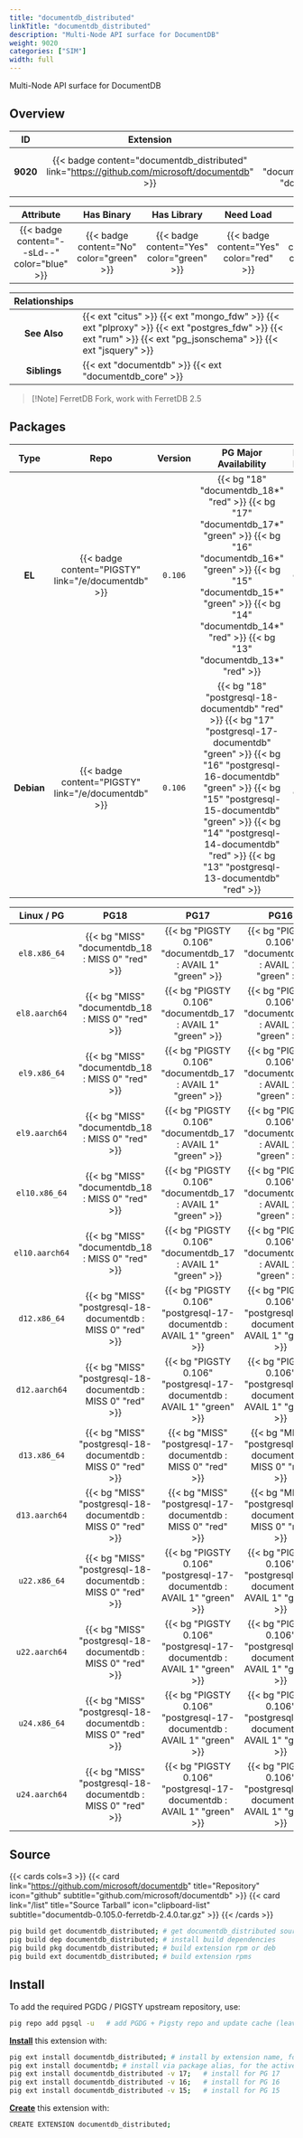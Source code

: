 ```yaml
---
title: "documentdb_distributed"
linkTitle: "documentdb_distributed"
description: "Multi-Node API surface for DocumentDB"
weight: 9020
categories: ["SIM"]
width: full
---
```


Multi-Node API surface for DocumentDB


## Overview

|    ID    | Extension |  Package   | Version |        Category        |           License            |       Language       |
|:--------:|:---------:|:----------:|:-------:|:----------------------:|:----------------------------:|:--------------------:|
| **9020** | {{< badge content="documentdb_distributed" link="https://github.com/microsoft/documentdb" >}} | {{< ext "documentdb_distributed" "documentdb" >}} | `0.106` | {{< category "SIM" >}} | {{< license "MIT" >}} | {{< language "C" >}} |


|  Attribute | Has Binary | Has Library | Need Load | Has DDL | Relocatable | Trusted |
|:----------:|:----------:|:-----------:|:---------:|:-------:|:-----------:|:-------:|
| {{< badge content="--sLd--" color="blue" >}} | {{< badge content="No" color="green" >}} | {{< badge content="Yes" color="green" >}} | {{< badge content="Yes" color="red" >}} | {{< badge content="Yes" color="green" >}} | {{< badge content="no" color="red" >}} | {{< badge content="no" color="red" >}} |


| **Relationships** |   |
|:-----------------:|:----|
|   **See Also**    | {{< ext "citus" >}} {{< ext "mongo_fdw" >}} {{< ext "plproxy" >}} {{< ext "postgres_fdw" >}} {{< ext "rum" >}} {{< ext "pg_jsonschema" >}} {{< ext "jsquery" >}} |
|    **Siblings**   | {{< ext "documentdb" >}} {{< ext "documentdb_core" >}} |

> [!Note] FerretDB Fork, work with FerretDB 2.5


## Packages

| Type | Repo | Version | PG Major Availability | Package Pattern | Dependencies |
|:----:|:----:|:-------:|:---------------------:|:----------------|:------------:|
| **EL** | {{< badge content="PIGSTY" link="/e/documentdb" >}} | `0.106` | {{< bg "18" "documentdb_18*" "red" >}} {{< bg "17" "documentdb_17*" "green" >}} {{< bg "16" "documentdb_16*" "green" >}} {{< bg "15" "documentdb_15*" "green" >}} {{< bg "14" "documentdb_14*" "red" >}} {{< bg "13" "documentdb_13*" "red" >}} | `documentdb_$v*` | `postgresql$v-contrib`, `pg_cron_$v`, `pgvector_$v`, `rum_$v` |
| **Debian** | {{< badge content="PIGSTY" link="/e/documentdb" >}} | `0.106` | {{< bg "18" "postgresql-18-documentdb" "red" >}} {{< bg "17" "postgresql-17-documentdb" "green" >}} {{< bg "16" "postgresql-16-documentdb" "green" >}} {{< bg "15" "postgresql-15-documentdb" "green" >}} {{< bg "14" "postgresql-14-documentdb" "red" >}} {{< bg "13" "postgresql-13-documentdb" "red" >}} | `postgresql-$v-documentdb` | `postgresql-$v-cron`, `postgresql-$v-pgvector`, `postgresql-$v-rum` |


| **Linux** / **PG** |                  **PG18**                   |                  **PG17**                   |                  **PG16**                   |                  **PG15**                   |                  **PG14**                   |                  **PG13**                   |
|:------------------:|:-------------------------------------------:|:-------------------------------------------:|:-------------------------------------------:|:-------------------------------------------:|:-------------------------------------------:|:-------------------------------------------:|
|    `el8.x86_64`    |      {{< bg "MISS" "documentdb_18 : MISS 0" "red" >}}      | {{< bg "PIGSTY 0.106" "documentdb_17 : AVAIL 1" "green" >}} | {{< bg "PIGSTY 0.106" "documentdb_16 : AVAIL 1" "green" >}} | {{< bg "PIGSTY 0.106" "documentdb_15 : AVAIL 1" "green" >}} |      {{< bg "MISS" "documentdb_14 : MISS 0" "red" >}}      |      {{< bg "MISS" "documentdb_13 : MISS 0" "red" >}}      |
|    `el8.aarch64`    |      {{< bg "MISS" "documentdb_18 : MISS 0" "red" >}}      | {{< bg "PIGSTY 0.106" "documentdb_17 : AVAIL 1" "green" >}} | {{< bg "PIGSTY 0.106" "documentdb_16 : AVAIL 1" "green" >}} | {{< bg "PIGSTY 0.106" "documentdb_15 : AVAIL 1" "green" >}} |      {{< bg "MISS" "documentdb_14 : MISS 0" "red" >}}      |      {{< bg "MISS" "documentdb_13 : MISS 0" "red" >}}      |
|    `el9.x86_64`    |      {{< bg "MISS" "documentdb_18 : MISS 0" "red" >}}      | {{< bg "PIGSTY 0.106" "documentdb_17 : AVAIL 1" "green" >}} | {{< bg "PIGSTY 0.106" "documentdb_16 : AVAIL 1" "green" >}} | {{< bg "PIGSTY 0.106" "documentdb_15 : AVAIL 1" "green" >}} |      {{< bg "MISS" "documentdb_14 : MISS 0" "red" >}}      |      {{< bg "MISS" "documentdb_13 : MISS 0" "red" >}}      |
|    `el9.aarch64`    |      {{< bg "MISS" "documentdb_18 : MISS 0" "red" >}}      | {{< bg "PIGSTY 0.106" "documentdb_17 : AVAIL 1" "green" >}} | {{< bg "PIGSTY 0.106" "documentdb_16 : AVAIL 1" "green" >}} | {{< bg "PIGSTY 0.106" "documentdb_15 : AVAIL 1" "green" >}} |      {{< bg "MISS" "documentdb_14 : MISS 0" "red" >}}      |      {{< bg "MISS" "documentdb_13 : MISS 0" "red" >}}      |
|    `el10.x86_64`    |      {{< bg "MISS" "documentdb_18 : MISS 0" "red" >}}      | {{< bg "PIGSTY 0.106" "documentdb_17 : AVAIL 1" "green" >}} | {{< bg "PIGSTY 0.106" "documentdb_16 : AVAIL 1" "green" >}} | {{< bg "PIGSTY 0.106" "documentdb_15 : AVAIL 1" "green" >}} |      {{< bg "MISS" "documentdb_14 : MISS 0" "red" >}}      |      {{< bg "MISS" "documentdb_13 : MISS 0" "red" >}}      |
|    `el10.aarch64`    |      {{< bg "MISS" "documentdb_18 : MISS 0" "red" >}}      | {{< bg "PIGSTY 0.106" "documentdb_17 : AVAIL 1" "green" >}} | {{< bg "PIGSTY 0.106" "documentdb_16 : AVAIL 1" "green" >}} | {{< bg "PIGSTY 0.106" "documentdb_15 : AVAIL 1" "green" >}} |      {{< bg "MISS" "documentdb_14 : MISS 0" "red" >}}      |      {{< bg "MISS" "documentdb_13 : MISS 0" "red" >}}      |
|    `d12.x86_64`    |      {{< bg "MISS" "postgresql-18-documentdb : MISS 0" "red" >}}      | {{< bg "PIGSTY 0.106" "postgresql-17-documentdb : AVAIL 1" "green" >}} | {{< bg "PIGSTY 0.106" "postgresql-16-documentdb : AVAIL 1" "green" >}} | {{< bg "PIGSTY 0.106" "postgresql-15-documentdb : AVAIL 1" "green" >}} |      {{< bg "MISS" "postgresql-14-documentdb : MISS 0" "red" >}}      |      {{< bg "MISS" "postgresql-13-documentdb : MISS 0" "red" >}}      |
|    `d12.aarch64`    |      {{< bg "MISS" "postgresql-18-documentdb : MISS 0" "red" >}}      | {{< bg "PIGSTY 0.106" "postgresql-17-documentdb : AVAIL 1" "green" >}} | {{< bg "PIGSTY 0.106" "postgresql-16-documentdb : AVAIL 1" "green" >}} | {{< bg "PIGSTY 0.106" "postgresql-15-documentdb : AVAIL 1" "green" >}} |      {{< bg "MISS" "postgresql-14-documentdb : MISS 0" "red" >}}      |      {{< bg "MISS" "postgresql-13-documentdb : MISS 0" "red" >}}      |
|    `d13.x86_64`    |      {{< bg "MISS" "postgresql-18-documentdb : MISS 0" "red" >}}      |      {{< bg "MISS" "postgresql-17-documentdb : MISS 0" "red" >}}      |      {{< bg "MISS" "postgresql-16-documentdb : MISS 0" "red" >}}      |      {{< bg "MISS" "postgresql-15-documentdb : MISS 0" "red" >}}      |      {{< bg "MISS" "postgresql-14-documentdb : MISS 0" "red" >}}      |      {{< bg "MISS" "postgresql-13-documentdb : MISS 0" "red" >}}      |
|    `d13.aarch64`    |      {{< bg "MISS" "postgresql-18-documentdb : MISS 0" "red" >}}      |      {{< bg "MISS" "postgresql-17-documentdb : MISS 0" "red" >}}      |      {{< bg "MISS" "postgresql-16-documentdb : MISS 0" "red" >}}      |      {{< bg "MISS" "postgresql-15-documentdb : MISS 0" "red" >}}      |      {{< bg "MISS" "postgresql-14-documentdb : MISS 0" "red" >}}      |      {{< bg "MISS" "postgresql-13-documentdb : MISS 0" "red" >}}      |
|    `u22.x86_64`    |      {{< bg "MISS" "postgresql-18-documentdb : MISS 0" "red" >}}      | {{< bg "PIGSTY 0.106" "postgresql-17-documentdb : AVAIL 1" "green" >}} | {{< bg "PIGSTY 0.106" "postgresql-16-documentdb : AVAIL 1" "green" >}} | {{< bg "PIGSTY 0.106" "postgresql-15-documentdb : AVAIL 1" "green" >}} |      {{< bg "MISS" "postgresql-14-documentdb : MISS 0" "red" >}}      |      {{< bg "MISS" "postgresql-13-documentdb : MISS 0" "red" >}}      |
|    `u22.aarch64`    |      {{< bg "MISS" "postgresql-18-documentdb : MISS 0" "red" >}}      | {{< bg "PIGSTY 0.106" "postgresql-17-documentdb : AVAIL 1" "green" >}} | {{< bg "PIGSTY 0.106" "postgresql-16-documentdb : AVAIL 1" "green" >}} | {{< bg "PIGSTY 0.106" "postgresql-15-documentdb : AVAIL 1" "green" >}} |      {{< bg "MISS" "postgresql-14-documentdb : MISS 0" "red" >}}      |      {{< bg "MISS" "postgresql-13-documentdb : MISS 0" "red" >}}      |
|    `u24.x86_64`    |      {{< bg "MISS" "postgresql-18-documentdb : MISS 0" "red" >}}      | {{< bg "PIGSTY 0.106" "postgresql-17-documentdb : AVAIL 1" "green" >}} | {{< bg "PIGSTY 0.106" "postgresql-16-documentdb : AVAIL 1" "green" >}} | {{< bg "PIGSTY 0.106" "postgresql-15-documentdb : AVAIL 1" "green" >}} |      {{< bg "MISS" "postgresql-14-documentdb : MISS 0" "red" >}}      |      {{< bg "MISS" "postgresql-13-documentdb : MISS 0" "red" >}}      |
|    `u24.aarch64`    |      {{< bg "MISS" "postgresql-18-documentdb : MISS 0" "red" >}}      | {{< bg "PIGSTY 0.106" "postgresql-17-documentdb : AVAIL 1" "green" >}} | {{< bg "PIGSTY 0.106" "postgresql-16-documentdb : AVAIL 1" "green" >}} | {{< bg "PIGSTY 0.106" "postgresql-15-documentdb : AVAIL 1" "green" >}} |      {{< bg "MISS" "postgresql-14-documentdb : MISS 0" "red" >}}      |      {{< bg "MISS" "postgresql-13-documentdb : MISS 0" "red" >}}      |


## Source

{{< cards cols=3 >}}
{{< card link="https://github.com/microsoft/documentdb" title="Repository" icon="github" subtitle="github.com/microsoft/documentdb" >}}
{{< card link="/list" title="Source Tarball" icon="clipboard-list" subtitle="documentdb-0.105.0-ferretdb-2.4.0.tar.gz" >}}
{{< /cards >}}


```bash
pig build get documentdb_distributed; # get documentdb_distributed source code
pig build dep documentdb_distributed; # install build dependencies
pig build pkg documentdb_distributed; # build extension rpm or deb
pig build ext documentdb_distributed; # build extension rpms
```


## Install

To add the required PGDG / PIGSTY upstream repository, use:

```bash
pig repo add pgsql -u   # add PGDG + Pigsty repo and update cache (leave existing repos)
```

[**Install**](https://ext.pgsty.com/usage/install) this extension with:

```bash
pig ext install documentdb_distributed; # install by extension name, for the current active PG version
pig ext install documentdb; # install via package alias, for the active PG version
pig ext install documentdb_distributed -v 17;   # install for PG 17
pig ext install documentdb_distributed -v 16;   # install for PG 16
pig ext install documentdb_distributed -v 15;   # install for PG 15

```

[**Create**](https://ext.pgsty.com/usage/create) this extension with:

```bash
CREATE EXTENSION documentdb_distributed;
```

